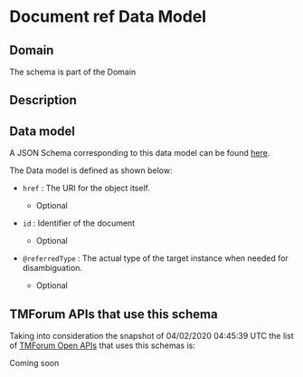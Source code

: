# Document ref Data Model

## Domain

The  schema is part of the  Domain

## Description



## Data model

A JSON Schema corresponding to this data model can be found
[here](https://github.com/tmforum-rand/schemas/blob/candidates/Common/DocumentRef.schema.json).

The Data model is defined as shown below:
- `href` : The URI for the object itself.

  - Optional

- `id` : Identifier of the document

  - Optional

- `@referredType` : The actual type of the target instance when needed for disambiguation.

  - Optional





## TMForum APIs that use this schema

Taking into consideration the snapshot of 04/02/2020 04:45:39 UTC the list of [TMForum Open APIs](https://www.tmforum.org/open-apis/) that uses this schemas is:

Coming soon